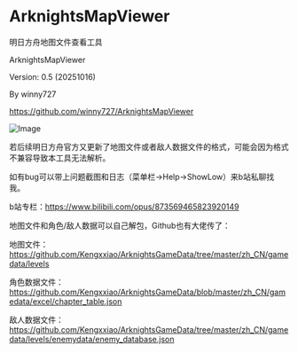 # ArknightsMapViewer

明日方舟地图文件查看工具

ArknightsMapViewer

Version: 0.5 (20251016)

By winny727

https://github.com/winny727/ArknightsMapViewer


![Image](https://github.com/user-attachments/assets/7a8b4025-3e46-47da-b744-6ebba85f9b5b)


若后续明日方舟官方又更新了地图文件或者敌人数据文件的格式，可能会因为格式不兼容导致本工具无法解析。

如有bug可以带上问题截图和日志（菜单栏->Help->ShowLow）来b站私聊找我。


b站专栏：https://www.bilibili.com/opus/873569465823920149


地图文件和角色/敌人数据可以自己解包，Github也有大佬传了：

地图文件：https://github.com/Kengxxiao/ArknightsGameData/tree/master/zh_CN/gamedata/levels

角色数据文件：https://github.com/Kengxxiao/ArknightsGameData/blob/master/zh_CN/gamedata/excel/chapter_table.json

敌人数据文件：https://github.com/Kengxxiao/ArknightsGameData/tree/master/zh_CN/gamedata/levels/enemydata/enemy_database.json



